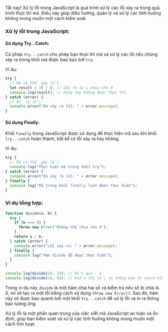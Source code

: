 Tất nay! Xử lý lỗi trong JavaScript là quá trình xử lý các lỗi xảy ra trong quá trình thực thi mã. Điều này giúp điều hướng, quản lý và xử lý các tình huống không mong muốn một cách kiểm soát.

### Xử lý lỗi trong JavaScript:

#### Sử dụng Try...Catch:

Cú pháp `try...catch` cho phép bạn thực thi mã và xử lý các lỗi nếu chúng xảy ra trong khối mã được bao bọc bởi `try`.

Ví dụ:

```javascript
try {
  // Mã có thể gây lỗi
  let result = 10 / 0; // Gây ra lỗi chia cho 0
  console.log(result); // Dòng này không được thực thi
} catch (error) {
  // Xử lý lỗi
  console.error("Đã xảy ra lỗi: " + error.message);
}
```

#### Sử dụng Finally:

Khối `finally` trong JavaScript được sử dụng để thực hiện mã sau khi khối `try...catch` hoàn thành, bất kể có lỗi xảy ra hay không.

Ví dụ:

```javascript
try {
  // Mã có thể gây lỗi
  console.log("Thực hiện mã trong khối try");
} catch (error) {
  console.error("Đã xảy ra lỗi: " + error.message);
} finally {
  console.log("Mã trong khối finally luôn được thực hiện");
}
```

### Ví dụ tổng hợp:

```javascript
function divide(a, b) {
  try {
    if (b === 0) {
      throw new Error("Không thể chia cho 0");
    }
    return a / b;
  } catch (error) {
    console.error("Lỗi xảy ra: " + error.message);
  } finally {
    console.log("Hàm divide đã được thực hiện");
  }
}

console.log(divide(10, 2)); // Kết quả: 5
console.log(divide(10, 0)); // Hiển thị lỗi và thông báo từ catch block
```

Trong ví dụ này, `divide` là một hàm chia hai số và kiểm tra nếu số bị chia là 0, nó sẽ tạo ra một lỗi bằng cách sử dụng `throw new Error()`. Sau đó, hàm này sẽ được bao quanh bởi một khối `try...catch` để xử lý lỗi và in ra thông báo tương ứng.

Xử lý lỗi là một phần quan trọng của việc viết mã JavaScript an toàn và ổn định, giúp bạn kiểm soát và xử lý các tình huống không mong muốn một cách linh hoạt.
